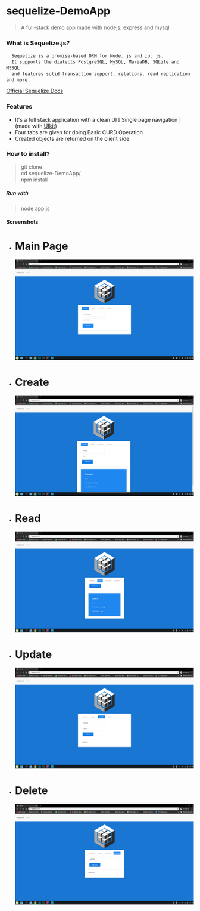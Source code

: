 # sequelize-DemoApp
> A full-stack demo app made with nodejs, express and mysql
### What is Sequelize.js?
      Sequelize is a promise-based ORM for Node. js and io. js. 
      It supports the dialects PostgreSQL, MySQL, MariaDB, SQLite and MSSQL 
      and features solid transaction support, relations, read replication and more.
    
[Official Sequelize Docs](https://sequelize.org/v5/)

### Features
- It's a full stack application with a clean UI [ Single page navigation ] (made with [UIkit](https://getuikit.com/))
- Four tabs are given for doing Basic CURD Operation
- Created objects are returned on the client side

### How to install?

> git clone <br />
> cd sequelize-DemoApp/ <br />
> npm install <br />
##### Run with 
> node app.js <br />

#### Screenshots
- # Main Page
  ![1](https://raw.githubusercontent.com/anurag0608/sequelize-DemoApp/master/ss/1.png)
- # Create
  ![2](https://raw.githubusercontent.com/anurag0608/sequelize-DemoApp/master/ss/2.png) 
- # Read
  ![3](https://raw.githubusercontent.com/anurag0608/sequelize-DemoApp/master/ss/3.png)  
- # Update
  ![4](https://raw.githubusercontent.com/anurag0608/sequelize-DemoApp/master/ss/4.png)
- # Delete
  ![5](https://raw.githubusercontent.com/anurag0608/sequelize-DemoApp/master/ss/5.png)  
